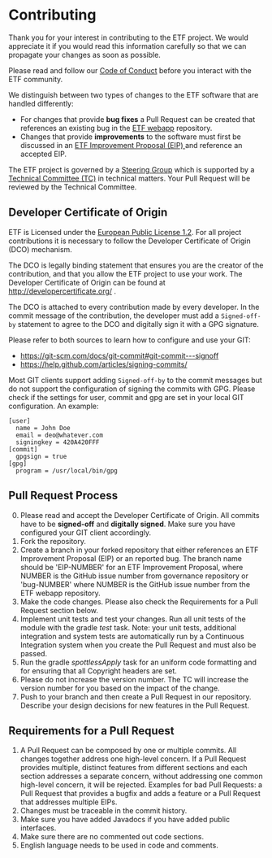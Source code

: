 # Contributing

Thank you for your interest in contributing to the ETF project. We would
appreciate it if you would read this information carefully so that we can
propagate your changes as soon as possible.

Please read and follow our
[Code of Conduct](https://github.com/guadaltel/governance/blob/8791bedab49372132c2814b95837b4401bfaee5e/CODE_OF_CONDUCT.adoc)
before you interact with the ETF community.

We distinguish between two types of changes to the ETF software
that are handled differently:
- For changes that provide __bug fixes__ a Pull Request can be created
  that references an existing bug in the
  [ETF webapp](https://github.com/etf-validator/etf-webapp/issues)
  repository.
- Changes that provide __improvements__ to the software must first be
  discussed in an
  [ETF Improvement Proposal (EIP) ](https://github.com/etf-validator/governance/issues/new?template=etf-improvement-proposal--eip-.md)
  and reference an accepted EIP.

The ETF project is governed by a
[Steering Group](https://github.com/etf-validator/governance/blob/master/TOR/Steering_Group.adoc)
which is supported by a
[Technical Committee (TC)](https://github.com/etf-validator/governance/blob/master/TOR/Technical_Committee.adoc)
in technical matters. Your Pull Request will be reviewed by the Technical
Committee.

## Developer Certificate of Origin

ETF is Licensed under the [European Public License 1.2](https://opensource.org/licenses/EUPL-1.2). For all project contributions it is necessary to follow the Developer Certificate of Origin (DCO) mechanism.

The DCO is legally binding statement that ensures you are the creator of the contribution, and that you allow the ETF project to use your work. The Developer Certificate of Origin can be found at http://developercertificate.org/ .

The DCO is attached to every contribution made by every developer. In the commit message of the contribution, the developer must add a `Signed-off-by` statement to agree to the DCO and digitally sign it with a GPG signature.

Please refer to both sources to learn how to configure and use your GIT:
- https://git-scm.com/docs/git-commit#git-commit---signoff
- https://help.github.com/articles/signing-commits/

Most GIT clients support adding `Signed-off-by` to the commit messages but do
not support the configuration of signing the commits with GPG. Please check if the settings for user, commit and gpg are set in your local GIT configuration. An example:

```
[user]
  name = John Doe
  email = deo@whatever.com
  signingkey = 420A420FFF
[commit]
  gpgsign = true
[gpg]
  program = /usr/local/bin/gpg
```

## Pull Request Process

0. Please read and accept the Developer Certificate of Origin. All commits
   have to be **signed-off** and **digitally signed**. Make sure you have configured your GIT client accordingly.
1. Fork the repository.
2. Create a branch in your forked repository that either references an
   ETF Improvement Proposal (EIP) or an reported bug. The branch name should
   be 'EIP-NUMBER' for an ETF Improvement Proposal, where NUMBER is the
   GitHub issue number from governance repository or 'bug-NUMBER' where
   NUMBER is the GitHub issue number from the ETF webapp repository.
3. Make the code changes. Please also check the Requirements for a Pull Request
   section below.
4. Implement unit tests and test your changes.
   Run all unit tests of the module with the gradle _test_ task.
   Note: your unit tests, additional integration and system tests are
   automatically run by a Continuous Integration system when you create
   the Pull Request and must also be passed.
5. Run the gradle _spottlessApply_ task for an uniform code formatting and for
   ensuring that all Copyright headers are set.
5. Please do not increase the version number. The TC will increase the version
   number for you based on the impact of the change.
7. Push to your branch and then create a Pull Request in our repository.
   Describe your design decisions for new features in the Pull Request.

## Requirements for a Pull Request

1. A Pull Request can be composed by one or multiple commits. All changes
   together address one high-level concern. If a Pull Request provides multiple,
   distinct features from different sections and each section addresses a
   separate concern, without addressing one common high-level concern, it
   will be rejected. Examples for bad Pull Requests: a Pull Request that
   provides a bugfix and adds a feature or a Pull Request that addresses
   multiple EIPs.
2. Changes must be traceable in the commit history.
2. Make sure you have added Javadocs if you have added public interfaces.
3. Make sure there are no commented out code sections.
4. English language needs to be used in code and comments.
